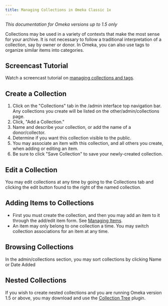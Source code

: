 ```yaml
---
title: Managing Collections in Omeka Classic 1x
---
```

*This documentation for Omeka versions up to 1.5 only*

Collections may be used in a variety of contexts that make the most sense for your archive. It is not necessary to follow a traditional interpretation of a collection, say by owner or donor. In Omeka, you can also use tags to organize similar items into categories.

Screencast Tutorial
----------------------------------------------------------------

Watch a screencast tutorial on [managing collections and tags](../1x_documentation/1x_Screencasts/CollectionsandTags1.0.mov).

Create a Collection
----------------------------------------------------------------

1.  Click on the "Collections" tab in the /admin interface top navigation bar. Any collections you create will be listed on the other/admin/collections page.
2.  Click, "Add a Collection."
3.  Name and describe your collection, or add the name of a donor/collector.
4.  Determine if you want this collection visible to the public.
5.  You may associate an item with this collection, and all others you create, when adding or editing an item.
6.  Be sure to click "Save Collection" to save your newly-created collection.

Edit a Collection
----------------------------------------------------------------

You may edit collections at any time by going to the Collections tab and
clicking the edit button found to the right of the named collection.

Adding Items to Collections
-----------------------------------------------------------------------------------------------

-   First you must create the collection, and then you may add an item to it through the add/edit item form. See [Managing Items](../1x_documentation/Managing_Items_v1.md).
-   An item may only belong to one collection a time. You may switch
    collection associations for an item at any time.

Browsing Collections
----------------------------------------------------------------

In the admin/collections section, you may sort collections by clicking Name or Date Added

Nested Collections 
----------------------------------------------------------------

If you wish to create nested collections and you are running Omeka version 1.5 or above, you may download and use the [Collection Tree](../1x_documentation/Plugins_1x/collection-tree.1.html) plugin.


